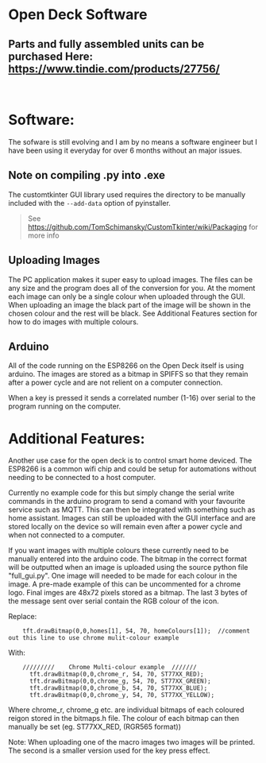 # Open Deck Software

## Parts and fully assembled units can be purchased Here: https://www.tindie.com/products/27756/  
<br>


# Software:
The sofware is still evolving and I am by no means a software engineer but I have been using it everyday for over 6 months without an major issues.

## Note on compiling .py into .exe
The customtkinter GUI library used requires the directory to be manually included with the <code>--add-data</code> option of pyinstaller.

> See https://github.com/TomSchimansky/CustomTkinter/wiki/Packaging for more info

## Uploading Images
The PC application makes it super easy to upload images. The files can be any size and the program does all of the conversion for you. At the moment each image can only be a single colour when uploaded through the GUI. When uploading an image the black part of the image will be shown in the chosen colour and the rest will be black. See Additional Features section for how to do images with multiple colours.

## Arduino
All of the code running on the ESP8266 on the Open Deck itself is using arduino. The images are stored as a bitmap in SPIFFS so that they remain after a power cycle and are not relient on a computer connection.

When a key is pressed it sends a correlated number (1-16) over serial to the program running on the computer. 


# Additional Features:
Another use case for the open deck is to control smart home deviced. The ESP8266 is a common wifi chip and could be setup for automations without needing to be connected to a host computer. 

Currently no example code for this but simply change the serial write commands in the arduino program to send a comand with your favourite service such as MQTT. This can then be integrated with something such as home assistant. Images can still be uploaded with the GUI interface and are stored locally on the device so will remain even after a power cycle and when not connected to a computer.

If you want images with multiple colours these currently need to be manually entered into the arduino code. The bitmap in the correct format will be outputted when an image is uploaded using the source python file "full_gui.py". One image will needed to be made for each colour in the image. A pre-made example of this can be uncommented for a chrome logo. Final imges are 48x72 pixels stored as a bitmap. The last 3 bytes of the message sent over serial contain the RGB colour of the icon.

Replace:

        tft.drawBitmap(0,0,homes[1], 54, 70, homeColours[1]);  //comment out this line to use chrome mulit-colour example

With:

        /////////    Chrome Multi-colour example  ///////
          tft.drawBitmap(0,0,chrome_r, 54, 70, ST77XX_RED);   
          tft.drawBitmap(0,0,chrome_g, 54, 70, ST77XX_GREEN);
          tft.drawBitmap(0,0,chrome_b, 54, 70, ST77XX_BLUE);
          tft.drawBitmap(0,0,chrome_y, 54, 70, ST77XX_YELLOW);

Where chrome_r, chrome_g etc. are individual bitmaps of each coloured reigon stored in the bitmaps.h file. The colour of each bitmap can then manually be set (eg. ST77XX_RED, (RGR565 format)) 

Note:  When uploading one of the macro images two images will be printed. The second is a smaller version used for the key press effect.
        
<br>
<br>
